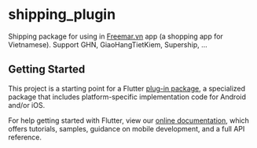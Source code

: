# shipping_plugin

Shipping package for using in [Freemar.vn](https://freemar.vn) app (a shopping app for Vietnamese). Support GHN, GiaoHangTietKiem, Supership, ...

## Getting Started

This project is a starting point for a Flutter
[plug-in package](https://flutter.dev/developing-packages/),
a specialized package that includes platform-specific implementation code for
Android and/or iOS.

For help getting started with Flutter, view our 
[online documentation](https://flutter.dev/docs), which offers tutorials, 
samples, guidance on mobile development, and a full API reference.

